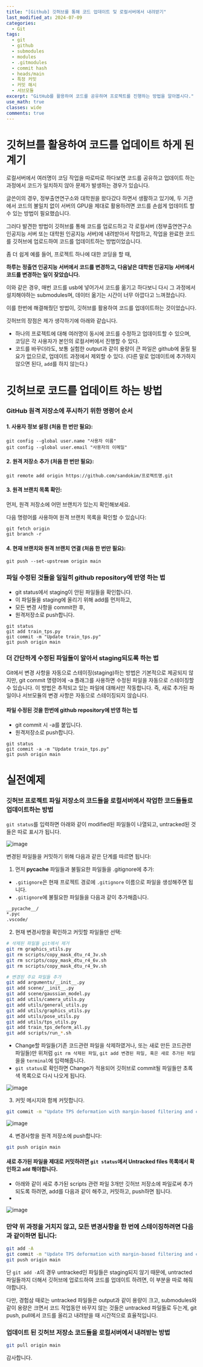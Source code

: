```yaml
---
title: "[Github] 깃허브를 통해 코드 업데이트 및 로컬서버에서 내려받기"
last_modified_at: 2024-07-09
categories:
  - Git
tags:
  - git
  - github
  - submodules
  - modules
  - .gitmodules
  - commit hash
  - heads/main
  - 특정 커밋
  - 커밋 해시
  - 서브모듈
excerpt: "GitHub를 활용하여 코드를 공유하며 프로젝트를 진행하는 방법을 알아봅시다."
use_math: true
classes: wide
comments: true
---
```


# 깃허브를 활용하여 코드를 업데이트 하게 된 계기

로컬서버에서 여러명이 코딩 작업을 따로따로 하다보면 코드를 공유하고 업데이트 하는 과정에서 코드가 일치하지 않아 문제가 발생하는 경우가 있습니다.

글쓴이의 경우, 정부출연연구소와 대학원을 왔다갔다 하면서 생활하고 있기에, 두 기관에서 코드의 불일치 없이 서버의 GPU을 제대로 활용하려면 코드를 손쉽게 업데이트 할 수 있는 방법이 필요했습니다.

그러다 발견한 방법이 깃허브를 통해 코드를 업로드하고 각 로컬서버 (정부출연연구소 인공지능 서버 또는 대학원 인공지능 서버)에 내려받아서 작업하고, 작업을 완료한 코드를 깃허브에 업로드하여 코드를 업데이트하는 방법이었습니다.

좀 더 쉽게 예를 들어, 프로젝트 하나에 대한 코딩을 할 때,

**하루는 정출연 인공지능 서버에서 코드를 변경하고, 다음날은 대학원 인공지능 서버에서 코드를 변경하는 일이 잦았습니다.**

이와 같은 경우, 매번 코드를 usb에 넣어가서 코드를 옮기고 하다보니 다시 그 과정에서 설치해야하는 submodules며, 데이터 옮기는 시간이 너무 아깝다고 느껴졌습니다.

이를 한번에 해결해줬던 방법이, 깃허브를 활용하여 코드를 업데이트하는 것이었습니다.

깃허브의 장점은 제가 생각하기에 아래와 같습니다.

- 하나의 프로젝트에 대해 여러명이 동시에 코드를 수정하고 업데이트할 수 있으며, 코딩은 각 사용자가 본인의 로컬서버에서 진행할 수 있다.
- 코드를 바꾸더라도, 보통 실험한 output과 같이 용량이 큰 파일은 github에 올릴 필요가 없으므로, 업데이트 과정에서 제외할 수 있다. (다른 말로 업데이트에 추가하지 않으면 된다, `add`를 하지 않는다.)

# 깃허브로 코드를 업데이트 하는 방법

### GitHub 원격 저장소에 푸시하기 위한 명령어 순서

#### 1. 사용자 정보 설정 (처음 한 번만 필요):
```terminal
git config --global user.name "사용자 이름"
git config --global user.email "사용자의 이메일"
```

#### 2. 원격 저장소 추가 (처음 한 번만 필요):
```terminal
git remote add origin https://github.com/sandokim/프로젝트명.git
```

#### 3. 원격 브랜치 목록 확인:
먼저, 원격 저장소에 어떤 브랜치가 있는지 확인해보세요. 

다음 명령어를 사용하여 원격 브랜치 목록을 확인할 수 있습니다:

```terminal
git fetch origin
git branch -r
```

#### 4. 현재 브랜치와 원격 브랜치 연결 (처음 한 번만 필요):
```terminal
git push --set-upstream origin main
```

### 파일 수정된 것들을 일일히 github repository에 반영 하는 법

- git status에서 staging이 안된 파일들을 확인합니다.
- 이 파일들을 staging에 올리기 위해 add를 먼저하고,
- 모든 변경 사항을 commit한 후,
- 원격저장소로 push합니다.

```terminal
git status
git add train_tps.py
git commit -m "Update train_tps.py"
git push origin main
```

### 더 간단하게 수정된 파일들이 알아서 staging되도록 하는 법
Git에서 변경 사항을 자동으로 스테이징(staging)하는 방법은 기본적으로 제공되지 않지만, git commit 명령어에 -a 플래그를 사용하면 수정된 파일을 자동으로 스테이징할 수 있습니다. 이 방법은 추적되고 있는 파일에 대해서만 작동합니다. 즉, 새로 추가된 파일이나 서브모듈의 변경 사항은 자동으로 스테이징되지 않습니다.

#### 파일 수정된 것을 한번에 github repository에 반영 하는 법

- git commit 시 -a를 붙입니다.
- 원격저장소로 push합니다.

```terminal
git status
git commit -a -m "Update train_tps.py"
git push origin main
```


# 실전예제

### 깃허브 프로젝트 파일 저장소의 코드들을 로컬서버에서 작업한 코드들들로 업데이트하는 방법

`git status`를 입력하면 아래와 같이 modified된 파일들이 나열되고, untracked된 것들은 따로 표시가 됩니다. 

![image](https://github.com/user-attachments/assets/15d4b28b-4306-4b95-9b7f-6e31fc8acf9a)

변경된 파일들을 커밋하기 위해 다음과 같은 단계를 따르면 됩니다:

1. 먼저 __pycache__ 파일들과 불필요한 파일들을 .gitignore에 추가:

- `.gitignore`은 현재 프로젝트 경로에 `.gitignore` 이름으로 파일을 생성해주면 됩니다.
- `.gitignore`에 불필요한 파일들을 다음과 같이 추가해줍니다.

```bash
__pycache__/
*.pyc
.vscode/
```

2. 현재 변경사항을 확인하고 커밋할 파일들만 선택:
```bash
# 삭제된 파일들 git에서 제거
git rm graphics_utils.py
git rm scripts/copy_mask_dtu_r4_3v.sh
git rm scripts/copy_mask_dtu_r4_6v.sh
git rm scripts/copy_mask_dtu_r4_9v.sh

# 변경된 주요 파일들 추가
git add arguments/__init__.py
git add scene/__init__.py
git add scene/gaussian_model.py
git add utils/camera_utils.py
git add utils/general_utils.py
git add utils/graphics_utils.py
git add utils/pose_utils.py
git add utils/tps_utils.py
git add train_tps_deform_all.py
git add scripts/run_*.sh
```

- Change할 파일들(기존 코드관련 파일을 삭제하였거나, 또는 새로 만든 코드관련 파일들)만 위처럼 `git rm 삭제된 파일`, `git add 변경된 파일, 혹은 새로 추가된 파일`을을 `terminal`에 입력해줍니다.
- `git status`로 확인하면 Change가 적용되어 깃허브로 commit될 파일들만 초록색 목록으로 다시 나오게 됩니다.

![image](https://github.com/user-attachments/assets/59912086-4843-433c-b356-7ae863463c91)

3. 커밋 메시지와 함께 커밋합니다.
   
```bash
git commit -m "Update TPS deformation with margin-based filtering and code reorganization"
```

![image](https://github.com/user-attachments/assets/9df43f43-49c4-4bae-b64e-edf2cef16145)

4. 변경사항을 원격 저장소에 push합니다:
```bash
git push origin main
```

#### 새로 추가된 파일을 제대로 커밋하려면 `git status`에서 Untracked files 목록에서 확인하고 `add` 해야합니다.

- 아래와 같이 새로 추가된 scripts 관련 파일 3개만 깃허브 저장소에 파일로써 추가되도록 하려면, add를 다음과 같이 해주고, 커밋하고, push하면 됩니다.
- 
![image](https://github.com/user-attachments/assets/9ee0d892-9041-4d56-bd43-19bc2b4a9cce)


### 만약 위 과정을 거치지 않고, 모든 변경사항을 한 번에 스테이징하려면 다음과 같이하면 됩니다:
```bash
git add -A
git commit -m "Update TPS deformation with margin-based filtering and code reorganization"
git push origin main
```

단 `git add -A`의 경우 untracked인 파일들은 staging되지 않기 때문에, untracted 파일들까지 더해서 깃허브에 업로드하여 코드를 업데이트 하려면, 이 부분을 따로 해줘야합니다. 

다만, 경험삼 때로는 untracked 파일들은 output과 같이 용량이 크고, submodules와 같이 용량은 크면서 코드 작업동안 바꾸지 않는 것들은 untracked 파일들로 두는게, git push, pull에서 코드를 올리고 내려받을 때 시간적으로 효율적입니다.

### 업데이트 된 깃허브 저장소 코드들을 로컬서버에서 내려받는 방법

```bash
git pull origin main
```

감사합니다.





